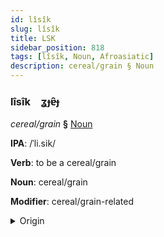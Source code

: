 ```yaml
---
id: lîsîk
slug: lîsîk
title: LSK
sidebar_position: 818
tags: [lîsîk, Noun, Afroasiatic]
description: cereal/grain § Noun
---
```


### lîsîk&emsp;<span kind="abugida">ʓɟɐ̑ɟ</span>

*cereal/grain* **§** [Noun](../../tags/Noun)

**IPA**: /ˈli.sik/

**Verb**: to be a cereal/grain

**Noun**: cereal/grain

**Modifier**: cereal/grain-related

<details>
    <summary>Origin</summary>
    Arabic رِزْق‎ riziki /rizik/<br/>
    <em>Afroasiatic Language Family</em>
</details>